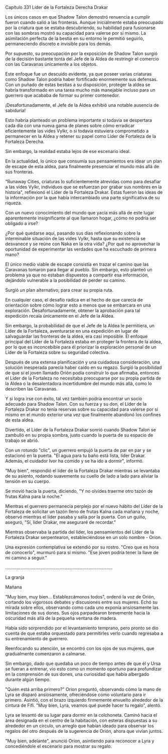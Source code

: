 
Capítulo 331 Líder de la Fortaleza Derecha Drakar

Los únicos casos en que Shadow Talon demostró renuencia a cumplir fueron cuando salió a las fronteras. Aunque inicialmente estaba preocupado por la criatura que se estaba descubriendo, su habilidad para fusionarse con las sombras mostró su capacidad para valerse por sí mismo. La asimilación perfecta de la bestia en su entorno le permitió seguirlo, permaneciendo discreto e invisible para los demás.

Por supuesto, su preocupación por la exposición de Shadow Talon surgió de la decisión bastante tonta del Jefe de la Aldea de restringir el comercio con las Caravanas únicamente a los objetos.

Este enfoque fue un descuido evidente, ya que poseer varias criaturas como Shadow Talon podría haber fortificado enormemente sus defensas. Con un puñado de estas bestias a su disposición, proteger la aldea se habría transformado en una tarea mucho más manejable incluso para un guerrero que acababa de formar su primer contenedor.

¡Desafortunadamente, el Jefe de la Aldea exhibió una notable ausencia de sabiduría!

Esto habría planteado un problema importante si todavía se despertara cada día con una nueva gama de planes sobre cómo erradicar eficientemente las vides Vylkr, o si todavía estuviera comprometido a permanecer en la Aldea y retener su papel como Líder de Fortaleza de la Fortaleza Derecha.

Sin embargo, la realidad estaba lejos de ese escenario ideal.

En la actualidad, lo único que consumía sus pensamientos era idear un plan de escape de esta aldea, para finalmente presenciar el mundo más allá de sus fronteras.

"Runaway Cities, criaturas lo suficientemente atrevidas como para desafiar a las vides Vylkr, individuos que se esfuerzan por grabar sus nombres en la historia", reflexionó el Líder de la Fortaleza Drakar. Estas fueron las ideas de la información por la que había intercambiado una parte significativa de su riqueza.

Con un nuevo conocimiento del mundo que yacía más allá de este lugar aparentemente insignificante al que llamaron hogar, ¿cómo no podría ser obligado a irse?

¿Por qué quedarse aquí, pasando sus días reflexionando sobre la interminable situación de las vides Vylkr, hasta que su existencia se desvanece y se reúne con Naka en la otra vida? ¿Por qué no aprovechar la oportunidad de experimentar las verdades que ha escuchado de primera mano?

El único medio viable de escape consistía en trazar el camino que las Caravanas tomaron para llegar al pueblo. Sin embargo, esto planteó un problema ya que no estaban dispuestos a compartir esa información, dejándolo vulnerable a la posibilidad de perder su camino.

Surgió un plan alternativo; para crear su propia ruta.

En cualquier caso, el desafío radica en el hecho de que carecía de orientación sobre cómo lograr esto a menos que se embarcara en una exploración. Desafortunadamente, obtener la aprobación para tal expedición recaía únicamente en el Jefe de la Aldea.

Sin embargo, la probabilidad de que el Jefe de la Aldea le permitiera, un Líder de la Fortaleza, aventurarse en una expedición en lugar de salvaguardar las fronteras de la aldea, era casi imposible. El enfoque principal del Líder de la Fortaleza estaba en proteger la frontera de la aldea, por lo que es inconcebible para él priorizar la exploración personal de un Líder de la Fortaleza sobre su seguridad colectiva.

Después de una extensa planificación y una cuidadosa consideración, una solución inesperada parecía haber caído en su regazo. Surgió la posibilidad de que si el joven llamado Orión podía construir lo que afirmaba, entonces el Líder de la Fortaleza no necesitaba preocuparse por su propia partida de la Aldea o la desalentadora incertidumbre del mundo más allá, como lo describen las Caravanas.

Y si logra irse con éxito, tal vez también podría encontrar un socio adecuado para Shadow Talon. Con su fuerza y su don, el Líder de la Fortaleza Drakar no tenía reservas sobre su capacidad para valerse por sí mismo en el mundo exterior una vez que finalmente abandonó los confines de esta aldea.

Divertido, el Líder de la Fortaleza Drakar sonrió cuando Shadow Talon se zambulló en su propia sombra, justo cuando la puerta de su espacio de trabajo se abrió.

Con un rotundo "clic", un guerrero empujó la puerta de par en par y se estacionó en la puerta. "El agua para tu baño está lista, líder Drakar. Además, el cuidador Ivor ha comido y se ha ido a dormir", informó.

"Muy bien", respondió el líder de la Fortaleza Drakar mientras se levantaba de su asiento, rodando suavemente su cuello de lado a lado para aliviar la tensión en su cuerpo.

Se movió hacia la puerta, diciendo, "Y no olvides traerme otro tazón de frutas Kalna para la noche."

Mientras el guerrero permanecía perplejo por el nuevo hábito del Líder de la Fortaleza de solicitar un tazón lleno de frutas Kalna cada mañana y noche, observó mientras el líder pasaba y salía por la puerta. Con un guiño, aseguró, "Sí, líder Drakar, me aseguraré de recordar."

Mientras observaba la partida del líder, los pensamientos del Líder de la Fortaleza Drakar serpentearon, estableciéndose en un solo nombre - Orion.

Una expresión contemplativa se extendió por su rostro. "Creo que es hora de conocerlo", murmuró para sí mismo. "Ese joven podría tener la llave de mi camino a seguir."

.....................................................................................

La granja

Mañana

"Muy bien, muy bien... Establezcámonos todos", ordenó la voz de Orión, cortando los vigorosos debates y discusiones entre sus mujeres. Echó su mirada sobre ellos, observando como cada uno exponía ansiosamente las limitaciones de sus dones. Sus ojos parpadearon brevemente hacia la oscuridad más allá de la pequeña ventana de madera.

Había sido sorprendido por el levantamiento temprano, pero pronto se dio cuenta de que estaba orquestado para permitirles verlo cuando regresaba a su entrenamiento de guerrero.

Reenfocando su atención, se encontró con los ojos de sus mujeres, que gradualmente comenzaron a calmarse.

Sin embargo, dado que quedaba un poco de tiempo antes de que él y Ursa se fueran a entrenar, vio esto como un momento oportuno para profundizar en la comprensión de sus dones, una curiosidad que había albergado durante algún tiempo.

"Quién está arriba primero?" Orion preguntó, observando cómo la mano de Lyra se disparó ansiosamente, ofreciéndose como voluntario para ir primero. Asintió, con el brazo izquierdo firmemente envuelto alrededor de la cintura de Fifi. "Muy bien, Lyra, veamos qué puede hacer tu regalo", alentó.

Lyra se levantó de su lugar para dormir en la colchoneta. Caminó hacia el área designada en el centro de la habitación, con esteras dispuestas a su alrededor en un círculo, un arreglo que habían ideado para observar los regalos del otro después de la sugerencia de Orión, ahora que vivían juntos.

"Muy bien, adelante", anunció Orion, asintiendo para reconocer a Lyra y concediéndole el escenario para mostrar su regalo.
